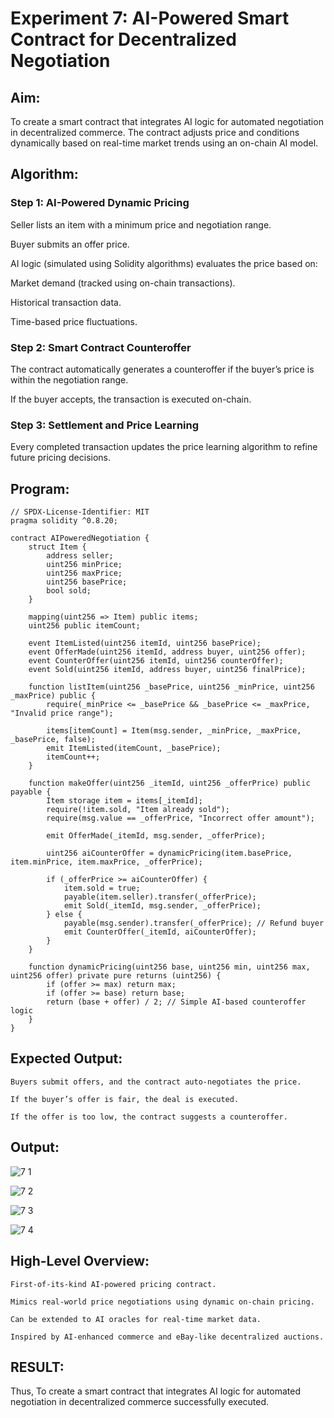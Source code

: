 
# Experiment 7: AI-Powered Smart Contract for Decentralized Negotiation

## Aim:

To create a smart contract that integrates AI logic for automated negotiation in decentralized commerce. The contract adjusts price and conditions dynamically based on real-time market trends using an on-chain AI model.

## Algorithm:

### Step 1: AI-Powered Dynamic Pricing

Seller lists an item with a minimum price and negotiation range.

Buyer submits an offer price.

AI logic (simulated using Solidity algorithms) evaluates the price based on:

Market demand (tracked using on-chain transactions).

Historical transaction data.

Time-based price fluctuations.

### Step 2: Smart Contract Counteroffer

The contract automatically generates a counteroffer if the buyer’s price is within the negotiation range.

If the buyer accepts, the transaction is executed on-chain.

### Step 3: Settlement and Price Learning

Every completed transaction updates the price learning algorithm to refine future pricing decisions.

## Program:

```
// SPDX-License-Identifier: MIT
pragma solidity ^0.8.20;

contract AIPoweredNegotiation {
    struct Item {
        address seller;
        uint256 minPrice;
        uint256 maxPrice;
        uint256 basePrice;
        bool sold;
    }

    mapping(uint256 => Item) public items;
    uint256 public itemCount;

    event ItemListed(uint256 itemId, uint256 basePrice);
    event OfferMade(uint256 itemId, address buyer, uint256 offer);
    event CounterOffer(uint256 itemId, uint256 counterOffer);
    event Sold(uint256 itemId, address buyer, uint256 finalPrice);

    function listItem(uint256 _basePrice, uint256 _minPrice, uint256 _maxPrice) public {
        require(_minPrice <= _basePrice && _basePrice <= _maxPrice, "Invalid price range");
        
        items[itemCount] = Item(msg.sender, _minPrice, _maxPrice, _basePrice, false);
        emit ItemListed(itemCount, _basePrice);
        itemCount++;
    }

    function makeOffer(uint256 _itemId, uint256 _offerPrice) public payable {
        Item storage item = items[_itemId];
        require(!item.sold, "Item already sold");
        require(msg.value == _offerPrice, "Incorrect offer amount");

        emit OfferMade(_itemId, msg.sender, _offerPrice);

        uint256 aiCounterOffer = dynamicPricing(item.basePrice, item.minPrice, item.maxPrice, _offerPrice);

        if (_offerPrice >= aiCounterOffer) {
            item.sold = true;
            payable(item.seller).transfer(_offerPrice);
            emit Sold(_itemId, msg.sender, _offerPrice);
        } else {
            payable(msg.sender).transfer(_offerPrice); // Refund buyer
            emit CounterOffer(_itemId, aiCounterOffer);
        }
    }

    function dynamicPricing(uint256 base, uint256 min, uint256 max, uint256 offer) private pure returns (uint256) {
        if (offer >= max) return max;
        if (offer >= base) return base;
        return (base + offer) / 2; // Simple AI-based counteroffer logic
    }
}
```
## Expected Output:

```
Buyers submit offers, and the contract auto-negotiates the price.

If the buyer’s offer is fair, the deal is executed.

If the offer is too low, the contract suggests a counteroffer.
```

## Output:

![7 1](https://github.com/user-attachments/assets/402ed4bf-f11c-4d62-9f32-4a78b5e3ae10)

![7 2](https://github.com/user-attachments/assets/fd9fb7a3-3f62-4a6c-9538-7c0e26b44824)

![7 3](https://github.com/user-attachments/assets/c51aa507-31db-4184-ac11-fca17bed761c)

![7 4](https://github.com/user-attachments/assets/cea58982-e87c-4ebf-81e4-3faeb0b91bfc)


## High-Level Overview:

```
First-of-its-kind AI-powered pricing contract.

Mimics real-world price negotiations using dynamic on-chain pricing.

Can be extended to AI oracles for real-time market data.

Inspired by AI-enhanced commerce and eBay-like decentralized auctions.
```

## RESULT:

Thus, To create a smart contract that integrates AI logic for automated negotiation in decentralized commerce successfully executed.
